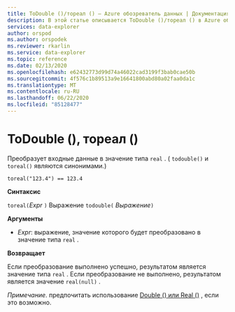 ```yaml
---
title: ToDouble ()/тореал () — Azure обозреватель данных | Документация Майкрософт
description: В этой статье описывается ToDouble ()/тореал () в Azure обозреватель данных.
services: data-explorer
author: orspod
ms.author: orspodek
ms.reviewer: rkarlin
ms.service: data-explorer
ms.topic: reference
ms.date: 02/13/2020
ms.openlocfilehash: e62432773d99d74a46022cad3199f3bab0cae50b
ms.sourcegitcommit: 4f576c1b89513a9e16641800abd80a02faa0da1c
ms.translationtype: MT
ms.contentlocale: ru-RU
ms.lasthandoff: 06/22/2020
ms.locfileid: "85128477"
---
```

# <a name="todouble-toreal"></a>ToDouble (), тореал ()

Преобразует входные данные в значение типа `real` . ( `todouble()` и `toreal()` являются синонимами.)

```kusto
toreal("123.4") == 123.4
```

**Синтаксис**

`toreal(`*Expr* `)` 
 Выражение `todouble(` *Выражение*`)`

**Аргументы**

* *Expr*: выражение, значение которого будет преобразовано в значение типа `real` .

**Возвращает**

Если преобразование выполнено успешно, результатом является значение типа `real` .
Если преобразование не выполнено, результатом является значение `real(null)` .

*Примечание*. предпочитать использование [Double () или Real ()](./scalar-data-types/real.md) , если это возможно.